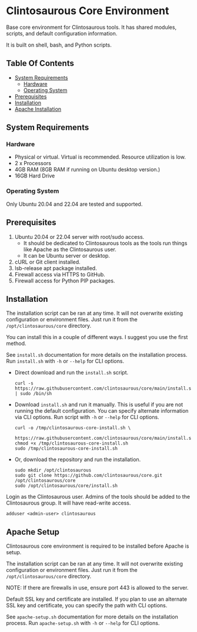 # Clintosaurous Core Environment

Base core environment for Clintosaurous tools. It has shared modules, scripts,
and default configuration information.

It is built on shell, bash, and Python scripts.

## Table Of Contents

-   [System Requirements](#system-requirements)
    -   [Hardware](#hardware)
    -   [Operating System](#operating-system)
-   [Prerequisites](#prerequisites)
-   [Installation](#installation)
-   [Apache Installation](#apache_installation)

## System Requirements

### Hardware

-   Physical or virtual. Virtual is recommended. Resource utilization is low.
-   2 x Processors
-   4GB RAM (8GB RAM if running on Ubuntu desktop version.)
-   16GB Hard Drive

### Operating System

Only Ubuntu 20.04 and 22.04 are tested and supported.

## Prerequisites

1.  Ubuntu 20.04 or 22.04 server with root/sudo access.
    -   It should be dedicated to Clintosaurous tools as the tools run things
        like Apache as the Clintosaurous user.
    -   It can be Ubuntu server or desktop.
2.  cURL or Git client installed.
3.  lsb-release apt package installed.
4.  Firewall access via HTTPS to GitHub.
5.  Firewall access for Python PIP packages.

## Installation

The installation script can be ran at any time. It will not overwrite existing
configuration or environment files. Just run it from the
`/opt/clintosaurous/core` directory.

You can install this in a couple of different ways. I suggest you use the
first method.

See `install.sh` documentation for more details on the installation process.
Run `install.sh` with `-h` or `--help` for CLI options.

-   Direct download and run the `install.sh` script.

        curl -s https://raw.githubusercontent.com/clintosaurous/core/main/install.sh | sudo /bin/sh

-   Download `install.sh` and run it manually. This is useful if you are not
    running the default configuration. You can specify alternate information
    via CLI options. Run script with `-h` or `--help` for CLI options.

        curl -o /tmp/clintosaurous-core-install.sh \
            https://raw.githubusercontent.com/clintosaurous/core/main/install.sh
        chmod +x /tmp/clintosaurous-core-install.sh
        sudo /tmp/clintosaurous-core-install.sh

-   Or, download the repository and run the installation.

        sudo mkdir /opt/clintosaurous
        sudo git clone https://github.com/clintosaurous/core.git /opt/clintosaurous/core
        sudo /opt/clintosaurous/core/install.sh

Login as the Clintosaurous user. Admins of the tools should be added to the
Clintosaurous group. It will have read-write access.

    adduser <admin-user> clintosaurous

## Apache Setup

Clintosaurous core environment is required to be installed before Apache
is setup.

The installation script can be ran at any time. It will not overwrite existing
configuration or environment files. Just run it from the
`/opt/clintosaurous/core` directory.

NOTE: If there are firewalls in use, ensure port 443 is allowed to the server.

Default SSL key and certificate are installed. If you plan to use an alternate
SSL key and certificate, you can specify the path with CLI options.

See `apache-setup.sh` documentation for more details on the installation
process. Run `apache-setup.sh` with `-h` or `--help` for CLI options.
